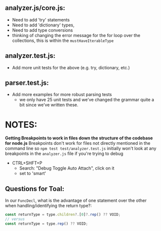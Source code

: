 ## analyzer.js/core.js:
- Need to add 'try' statements
- Need to add 'dictionary' types, 
- Need to add type conversions
- thinking of changing the error message for the for loop over the collections, this is within the `mustHaveIterableType`

## analyzer.test.js:
- Add more unit tests for the above (e.g. try, dictionary, etc.) 

## parser.test.js:
- Add more examples for more robust parsing tests
  - we only have 25 unit tests and we've changed the grammar quite a bit since we've written these.  


# NOTES:
**Getting Breakpoints to work in files down the structure of the codebase for node.js**
Breakpoints don't work for files not directly mentioned in the command line so `npm test test/analyzer.test.js` initially won't look at any breakpoints in the `analyzer.js` file if you're trying to debug
- CTRL+SHFT+P
  - Search: "Debug Toggle Auto Attach", click on it
  - set to 'smart'


## Questions for Toal: 
In our `FuncDecl`, what is the advantage of one statement over the other when handling/identifying the return type?:
```js
const returnType = type.children?.[0]?.rep() ?? VOID;
// versus
const returnType = type.rep() ?? VOID;
```